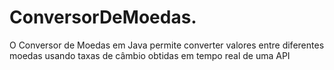 # ConversorDeMoedas.
O Conversor de Moedas em Java permite converter valores entre diferentes moedas usando taxas de câmbio obtidas em tempo real de uma API
